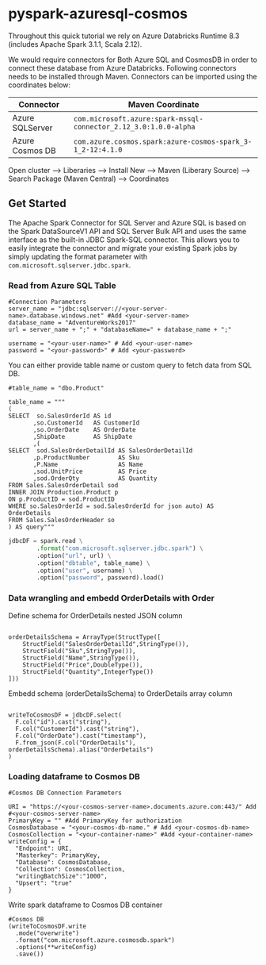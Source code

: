 # pyspark-azuresql-cosmos

Throughout this quick tutorial we rely on Azure Databricks Runtime 8.3 (includes Apache Spark 3.1.1, Scala 2.12).

We would require connectors for Both Azure SQL and CosmosDB in order to connect these database from Azure Databricks. Following connectors needs to be installed through Maven. Connectors can be imported using the coordinates below:


| Connector | Maven Coordinate |
| --------- | ------------------ |
|Azure SQLServer | `com.microsoft.azure:spark-mssql-connector_2.12_3.0:1.0.0-alpha` |
|Azure Cosmos DB | `com.azure.cosmos.spark:azure-cosmos-spark_3-1_2-12:4.1.0` |


Open cluster --> Liberaries --> Install New --> Maven (Liberary Source) --> Search Package (Maven Central) --> Coordinates


## Get Started

The Apache Spark Connector for SQL Server and Azure SQL is based on the Spark DataSourceV1 API and SQL Server Bulk API and uses the same interface as the built-in JDBC Spark-SQL connector. This allows you to easily integrate the connector and migrate your existing Spark jobs by simply updating the format parameter with `com.microsoft.sqlserver.jdbc.spark`.


### Read from Azure SQL Table
```
#Connection Parameters
server_name = "jdbc:sqlserver://<your-server-name>.database.windows.net" #Add <your-server-name>
database_name = "AdventureWorks2017"
url = server_name + ";" + "databaseName=" + database_name + ";"

username = "<your-user-name>" # Add <your-user-name>
password = "<your-password>" # Add <your-password>
```
You can either provide table name or custom query to fetch data from SQL DB. 

```
#table_name = "dbo.Product"

table_name = """
(
SELECT  so.SalesOrderId AS id 
       ,so.CustomerId   AS CustomerId 
       ,so.OrderDate    AS OrderDate 
       ,ShipDate        AS ShipDate 
       ,(
SELECT  sod.SalesOrderDetailId AS SalesOrderDetailId 
       ,p.ProductNumber        AS Sku 
       ,P.Name                 AS Name 
       ,sod.UnitPrice          AS Price 
       ,sod.OrderQty           AS Quantity
FROM Sales.SalesOrderDetail sod
INNER JOIN Production.Product p
ON p.ProductID = sod.ProductID
WHERE so.SalesOrderId = sod.SalesOrderId for json auto) AS OrderDetails 
FROM Sales.SalesOrderHeader so
) AS query"""
```

```python
jdbcDF = spark.read \
        .format("com.microsoft.sqlserver.jdbc.spark") \
        .option("url", url) \
        .option("dbtable", table_name) \
        .option("user", username) \
        .option("password", password).load()
```

### Data wrangling and embedd OrderDetails with Order

Define schema for OrderDetails nested JSON column

```from pyspark.sql.types import *

orderDetailsSchema = ArrayType(StructType([
    StructField("SalesOrderDetailId",StringType()),
    StructField("Sku",StringType()),
    StructField("Name",StringType()),
    StructField("Price",DoubleType()),
    StructField("Quantity",IntegerType())
]))
```
Embedd schema (orderDetailsSchema) to OrderDetails array column

```from pyspark.sql import functions as F

writeToCosmosDF = jdbcDF.select(
  F.col("id").cast("string"),
  F.col("CustomerId").cast("string"),
  F.col("OrderDate").cast("timestamp"),
  F.from_json(F.col("OrderDetails"), orderDetailsSchema).alias("OrderDetails")
)
```
### Loading dataframe to Cosmos DB

```
#Cosmos DB Connection Parameters

URI = "https://<your-cosmos-server-name>.documents.azure.com:443/" Add #<your-cosmos-server-name>
PrimaryKey = "" #Add PrimaryKey for authorization
CosmosDatabase = "<your-cosmos-db-name." # Add <your-cosmos-db-name>
CosmosCollection = "<your-container-name>" #Add <your-container-name>
writeConfig = {
  "Endpoint": URI,
  "Masterkey": PrimaryKey,
  "Database": CosmosDatabase,
  "Collection": CosmosCollection,
  "writingBatchSize":"1000",
  "Upsert": "true"
}
```
Write spark dataframe to Cosmos DB container
```
#Cosmos DB 
(writeToCosmosDF.write
  .mode("overwrite")
  .format("com.microsoft.azure.cosmosdb.spark")
  .options(**writeConfig)
  .save())
  ```
